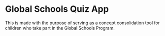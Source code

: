 # Global Schools Quiz App

This is made with the purpose of serving as a concept consolidation tool for children who take part in the Global Schools Program.
